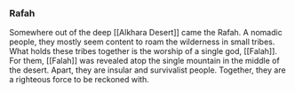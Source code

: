 ### Rafah

Somewhere out of the deep [[Alkhara Desert]] came the Rafah. A nomadic people, they mostly seem content to roam the wilderness in small tribes.
What holds these tribes together is the worship of a single god, [[Falah]]. For them, [[Falah]] was revealed atop the single mountain in the middle of the desert.
Apart, they are insular and survivalist people. Together, they are a righteous force to be reckoned with.